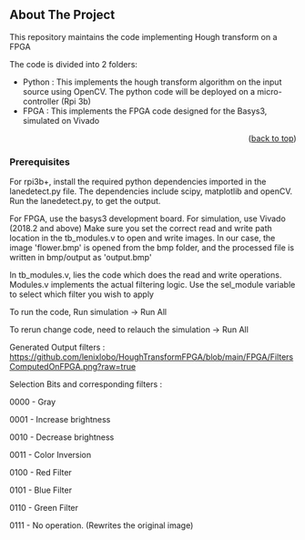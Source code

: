

<!-- ABOUT THE PROJECT -->
## About The Project


This repository maintains the code implementing Hough transform on a FPGA


The code is divided into 2 folders:
* Python : This implements the hough transform algorithm on the input source using OpenCV. The python code will be deployed on a micro-controller (Rpi 3b)
* FPGA : This implements the FPGA code designed for the Basys3, simulated on Vivado 


<p align="right">(<a href="#readme-top">back to top</a>)</p>

### Prerequisites

For rpi3b+, install the required python dependencies imported in the lanedetect.py file. The dependencies include scipy, matplotlib and openCV.
Run the lanedetect.py, to get the output.

For FPGA, use the basys3 development board. For simulation, use Vivado (2018.2 and above)
Make sure you set the correct read and write path location in the tb_modules.v to open and write images.
In our case, the image 'flower.bmp' is opened from the bmp folder, and the processed file is written in bmp/output as 'output.bmp'


In tb_modules.v, lies the code which does the read and write operations.
Modules.v implements the actual filtering logic.
Use the sel_module variable to select which filter you wish to apply

To run the code, Run simulation -> Run All

To rerun change code, need to relauch the simulation -> Run All 


Generated Output filters :
https://github.com/lenixlobo/HoughTransformFPGA/blob/main/FPGA/FiltersComputedOnFPGA.png?raw=true





Selection Bits and corresponding filters : 

0000 - Gray

0001 - Increase brightness

0010 - Decrease brightness

0011 - Color Inversion

0100 - Red Filter

0101 - Blue Filter

0110 - Green Filter

0111 - No operation. (Rewrites the original image)

